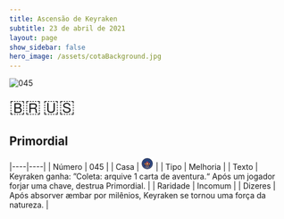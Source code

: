 ```yaml
---
title: Ascensão de Keyraken
subtitle: 23 de abril de 2021
layout: page
show_sidebar: false
hero_image: /assets/cotaBackground.jpg
---
```


![045](https://cards-keyforge.s3.eu-north-1.amazonaws.com/media/pt/rotk/045.png)

<span title="Português" style="font-size: 32px;cursor: pointer;" onclick="javascript:document.querySelector('img[alt=\'045\']').src=document.querySelector('img[alt=\'045\']').src.replace(/media\/[^/]+/, 'media/pt')">🇧🇷</span>
<span title="English" style="font-size: 32px;cursor: pointer;" onclick="javascript:document.querySelector('img[alt=\'045\']').src=document.querySelector('img[alt=\'045\']').src.replace(/media\/[^/]+/, 'media/en')">🇺🇸</span>

## Primordial

|----|----|
| Número | 045 |
| Casa | ![Keyraken](https://raw.githubusercontent.com/cardsofkeyforge/cardsofkeyforge.github.io/master/rotk/keyraken.png "Keyraken") |
| Tipo | Melhoria |
| Texto | Keyraken ganha: ”Coleta: arquive 1 carta de aventura.“ Após um jogador forjar uma chave, destrua Primordial. |
| Raridade | Incomum |
| Dizeres | Após absorver æmbar por milênios, Keyraken se tornou uma força da natureza. |
